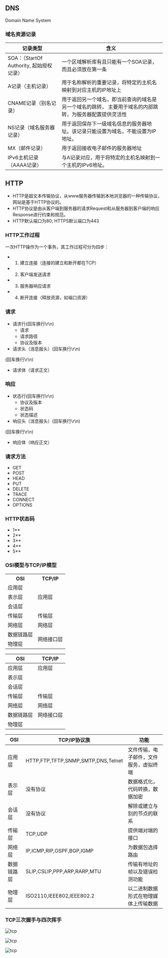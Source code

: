 ## DNS
Domain Name System

### 域名资源记录
记录类型|含义|
-|-
SOA：（StartOf Authority, 起始授权记录）|⼀个区域解析库有且只能有⼀个SOA记录，⽽且必须放在第⼀条
A记录（主机记录）|⽤于名称解析的重要记录，将特定的主机名映射到对应主机的IP地址上
CNAME记录（别名记录）|⽤于返回另⼀个域名，即当前查询的域名是另⼀个域名的跳转， 主要⽤于域名的内部跳转，为服务器配置提供灵活性
NS记录（域名服务器记录）|⽤于返回保存下⼀级域名信息的服务器地址。该记录只能设置为域名，不能设置为IP地址。
MX（邮件记录）|⽤于返回接收电⼦邮件的服务器地址
IPv6主机记录（AAAA记录）|与A记录对应，⽤于将特定的主机名映射到⼀个主机的IPv6地址。


## HTTP
- HTTP是超文本传输协议，从www服务器传输到本地浏览器的一种传输协议，网站是基于HTTP协议的。
- HTTP协议是由从客户端到服务器的请求Request和从服务器到客户端的响应Response进行约束和规范。
- HTTP默认端口为80; HTTPS默认端口为443

### HTTP工作过程
一次HTTP操作为一个事务，其工作过程可分为四步：
- 1. 建立连接（连接的建立和断开都在TCP）
- 2. 客户端发送请求
- 3. 服务器响应请求
- 4. 断开连接（释放资源，如端口资源）

### 请求
- 请求行(回车换行\r\n)
  - 请求
  - 请求路径
  - 协议及版本
- 请求头（消息报头）(回车换行\r\n)

(回车换行\r\n)

- 请求体（请求正文）

### 响应
- 状态行(回车换行\r\n)
  - 协议及版本
  - 状态码
  - 状态描述
- 响应头（消息报头）(回车换行\r\n)

(回车换行\r\n)

- 响应体（响应正文）

### 请求方法
- GET
- POST
- HEAD
- PUT
- DELETE
- TRACE
- CONNECT
- OPTIONS

### HTTP状态码
- 1**
- 2**
- 3**
- 4**
- 5**

### OSI模型与TCP/IP模型
<table>
  <tr>
    <th>OSI</th>
    <th>TCP/IP</th>
  </tr>
  <tr>
    <td>应用层</td>
    <td rowspan="3">应用层</td>
  </tr>
  <tr>
    <td>表示层</td>
  </tr>
  <tr>
    <td>会话层</td>
  </tr>
  <tr>
    <td>传输层</td>
    <td>传输层</td>
  </tr>
  <tr>
    <td>网络层</td>
    <td>网络层</td>
  </tr>
  <tr>
    <td>数据链路层</td>
    <td rowspan="2">网络接口层</td>
  </tr>
  <tr>
    <td>物理层</td>
  </tr>
</table>

| OSI | TCP/IP |
| ----- | ------ |
| 应用层 | 应用层 |
| 表示层 | |
| 会话层 | |
| 传输层 | 传输层 |
| 网络层 | 网络层 |
| 数据链路层 | 网络接口层 |
| 物理层 | |

| OSI | TCP/IP协议族 | 功能 |
| ----- | ------ | - |
| 应用层 | HTTP,FTP,TFTP,SNMP,SMTP,DNS,Telnet | 文件传输，电子邮件，文件服务，虚拟终端 |
| 表示层 | 没有协议 | 数据格式化，代码转换，数据加密 |
| 会话层 | 没有协议 | 解除或建立与别的节点的联系 |
| 传输层 | TCP,UDP | 提供端对端的接口 |
| 网络层 | IP,ICMP,RIP,OSPF,BGP,IGMP | 为数据包选择路由 |
| 数据链路层 | SLIP,CSLIP,PPP,ARP,RARP,MTU | 传输有地址的帧以及错误检测功能 |
| 物理层 | ISO2110,IEEE802,IEEE802.2 | 以二进制数据形式在物理媒体上传输数据 |

### TCP三次握手与四次挥手
![tcp](/tcp_1.jpg)

![tcp](/tcp_2.jpg)

![tcp](/tcp_3.jpg)
